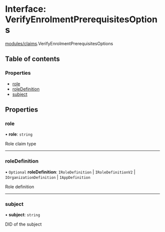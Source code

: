 # Interface: VerifyEnrolmentPrerequisitesOptions

[modules/claims](../modules/modules_claims.md).VerifyEnrolmentPrerequisitesOptions

## Table of contents

### Properties

- [role](modules_claims.VerifyEnrolmentPrerequisitesOptions.md#role)
- [roleDefinition](modules_claims.VerifyEnrolmentPrerequisitesOptions.md#roledefinition)
- [subject](modules_claims.VerifyEnrolmentPrerequisitesOptions.md#subject)

## Properties

### role

• **role**: `string`

Role claim type

___

### roleDefinition

• `Optional` **roleDefinition**: `IRoleDefinition` \| `IRoleDefinitionV2` \| `IOrganizationDefinition` \| `IAppDefinition`

Role definition

___

### subject

• **subject**: `string`

DID of the subject
